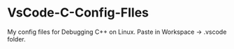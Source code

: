 # VsCode-C-Config-FIles
My config files for Debugging C++ on Linux.
Paste in Workspace -> .vscode folder.
